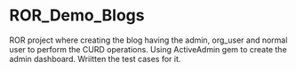 # ROR_Demo_Blogs
ROR project where creating the blog having the admin, org_user and normal user to perform the CURD operations. Using ActiveAdmin gem to create the admin dashboard. Wriitten the test cases for it.
